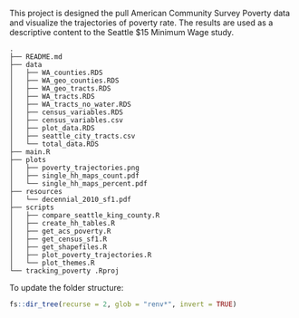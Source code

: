 This project is designed the pull American Community Survey Poverty data and visualize the trajectories of poverty rate. The results are used as a descriptive content to the Seattle $15 Minimum Wage study. 

```
.
├── README.md
├── data
│   ├── WA_counties.RDS
│   ├── WA_geo_counties.RDS
│   ├── WA_geo_tracts.RDS
│   ├── WA_tracts.RDS
│   ├── WA_tracts_no_water.RDS
│   ├── census_variables.RDS
│   ├── census_variables.csv
│   ├── plot_data.RDS
│   ├── seattle_city_tracts.csv
│   └── total_data.RDS
├── main.R
├── plots
│   ├── poverty_trajectories.png
│   ├── single_hh_maps_count.pdf
│   └── single_hh_maps_percent.pdf
├── resources
│   └── decennial_2010_sf1.pdf
├── scripts
│   ├── compare_seattle_king_county.R
│   ├── create_hh_tables.R
│   ├── get_acs_poverty.R
│   ├── get_census_sf1.R
│   ├── get_shapefiles.R
│   ├── plot_poverty_trajectories.R
│   └── plot_themes.R
└── tracking_poverty .Rproj
```

To update the folder structure:
```r 
fs::dir_tree(recurse = 2, glob = "renv*", invert = TRUE)
```